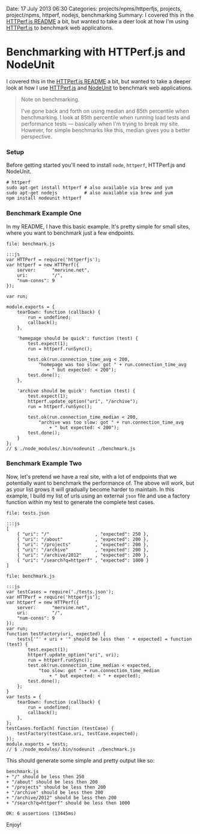 Date: 17 July 2013 06:30
Categories: projects/npms/httperfjs, projects, project/npms, httperf, nodejs, benchmarking
Summary: I covered this in the [HTTPerf.js README](/projects/npms/httperfjs) a bit, but wanted to take a deer look at how I'm using [HTTPerf.js](/projects/npms/httperfjs) to benchmark web applications.

# Benchmarking with HTTPerf.js and NodeUnit

I covered this in the [HTTPerf.js README](/projects/npms/httperfjs) a bit, but wanted to take a deeper look at how I use [HTTPerf.js](/projects/npms/httperfjs) and [NodeUnit](https://github.com/caolan/nodeunit) to benchmark web applications.

> Note on benchmarking.
>
> I've gone back and forth on using median and 85th percentile when benchmarking. I look at 85th percentile when running load tests and performance tests &mdash; basically when I'm trying to break my site. However, for simple benchmarks like this, median gives you a better perspective.

### Setup

Before getting started you'll need to install `node`, `httperf`, HTTPerf.js and NodeUnit.

    # httperf
    sudo apt-get install httperf # also available via brew and yum
    sudo apt-get nodejs          # also available via brew and yum
    npm install nodeunit httperf


### Benchmark Example One

In my README, I have this basic example. It's pretty simple for small sites, where you want to benchmark just a few endpoints.

`file: benchmark.js`

    :::js
    var HTTPerf = require('httperfjs');
    var httperf = new HTTPerf({
        server:      "mervine.net",
        uri:         "/",
        "num-conns": 9
    });

    var run;

    module.exports = {
        tearDown: function (callback) {
            run = undefined;
            callback();
        },

        'homepage should be quick': function (test) {
            test.expect(1);
            run = httperf.runSync();

            test.ok(run.connection_time_avg < 200,
                "homepage was too slow: got " + run.connection_time_avg
                   + " but expected: < 200");
            test.done();
        },

        'archive should be quick': function (test) {
            test.expect(1);
            httperf.update_option("uri", "/archive");
            run = httperf.runSync();

            test.ok(run.connection_time_median < 200,
                "archive was too slow: got " + run.connection_time_avg
                    + " but expected: < 200");
            test.done();
        }
    };
    // $ ./node_modules/.bin/nodeunit ./benchmark.js

### Benchmark Example Two

Now, let's pretend we have a real site, with a lot of endpoints that we potentially want to benchmark the performance of. The above will work, but as your list grows it will gradually become harder to maintain. In this example, I build my list of urls using an external `json` file and use a factory function within my test to generate the complete test cases.

`file: tests.json`

    :::js
    [
        { "uri": "/"                 , "expected": 250 },
        { "uri": "/about"            , "expected": 200 },
        { "uri": "/projects"         , "expected": 200 },
        { "uri": "/archive"          , "expected": 200 },
        { "uri": "/archive/2012"     , "expected": 200 },
        { "uri": "/search?q=httperf" , "expected": 1000 }
    ]

`file: benchmark.js`

    :::js
    var testCases = require('./tests.json');
    var HTTPerf = require('httperfjs');
    var httperf = new HTTPerf({
        server:      "mervine.net",
        uri:         "/",
        "num-conns": 9
    });
    var run;
    function testFactory(uri, expected) {
        tests['"' + uri + '" should be less then ' + expected] = function (test) {
            test.expect(1);
            httperf.update_option("uri", uri);
            run = httperf.runSync();
            test.ok(run.connection_time_median < expected,
                "too slow: got " + run.connection_time_median
                    + " but expected: < " + expected);
            test.done();
        };
    }
    var tests = {
        tearDown: function (callback) {
            run = undefined;
            callback();
        },
    };
    testCases.forEach( function (testCase) {
        testFactory(testCase.uri, testCase.expected);
    });
    module.exports = tests;
    // $ ./node_modules/.bin/nodeunit ./benchmark.js


This should generate some simple and pretty output like so:

    benchmark.js
    + "/" should be less then 250
    + "/about" should be less then 200
    + "/projects" should be less then 200
    + "/archive" should be less then 200
    + "/archive/2012" should be less then 200
    + "/search?q=httperf" should be less then 1000

    OK: 6 assertions (13445ms)

Enjoy!
